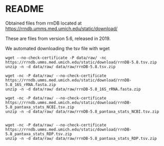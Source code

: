 # README

Obtained files from rrnDB located at
https://rrndb.umms.med.umich.edu/static/download/

These are files from version 5.6, released in 2019.

We automated downloading the tsv file with wget
```
wget --no-check-certificate -P data/raw/ -nc
https://rrndb.umms.med.umich.edu/static/download/rrnDB-5.8.tsv.zip
unzip -n -d data/raw/ data/raw/rrnDB-5.8.tsv.zip

wget -nc -P data/raw/ --no-check-certificate
https://rrndb.umms.med.umich.edu/static/download/rrnDB-5.8_16S_rRNA.fasta.zip
unzip -n -d data/raw/ data/raw/rrnDB-5.8_16S_rRNA.fasta.zip

wget -nc -P data/raw/ --no-check-certificate
https://rrndb.umms.med.umich.edu/static/download/rrnDB-5.8_pantaxa_stats_NCBI.tsv.zip
unzip -n -d data/raw/ data/raw/rrnDB-5.8_pantaxa_stats_NCBI.tsv.zip


wget -nc -P data/raw/ --no-check-certificate
https://rrndb.umms.med.umich.edu/static/download/rrnDB-5.8_pantaxa_stats_RDP.tsv.zip
unzip -n -d data/raw/ data/raw/rrnDB-5.8_pantaxa_stats_RDP.tsv.zip
```
